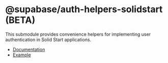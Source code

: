 # @supabase/auth-helpers-solidstart (BETA)

This submodule provides convenience helpers for implementing user authentication in Solid Start applications.

- [Documentation](https://supabase.com/docs/guides/auth/auth-helpers/solidstart)
- [Example](https://github.com/supabase/auth-helpers/tree/main/examples/solidstart)
